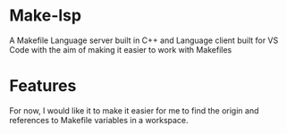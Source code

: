 # Make-lsp
A Makefile Language server built in C++ and Language client built for VS Code with the aim of making it easier to work with Makefiles

# Features
For now, I would like it to make it easier for me to find the origin and references to Makefile variables in a workspace.
